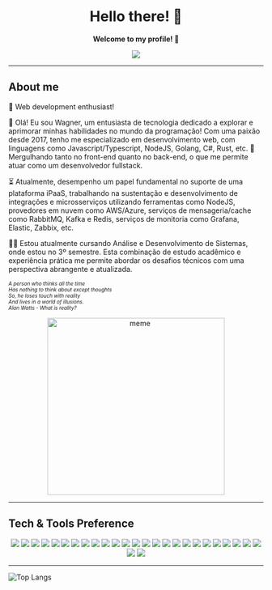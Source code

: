 <h1 align="center">Hello there! 👋</h1>
<p align="center"><b>Welcome to my profile! 🚀</b></p>


<p align="center">
  <a href="https://www.linkedin.com/in/wagner-rodrigues-dev">
    <img src="https://img.shields.io/badge/LinkedIn-blue?style=flat&logo=linkedin&labelColor=blue">
  </a>
</p>

---

<h2>About me</h2>

🚀 Web development enthusiast!

👋 Olá! Eu sou Wagner, um entusiasta de tecnologia dedicado a explorar e aprimorar minhas habilidades no mundo da programação! Com uma paixão desde 2017, tenho me especializado em desenvolvimento web, com linguagens como Javascript/Typescript, NodeJS, Golang, C#, Rust, etc.
🤿 Mergulhando tanto no front-end quanto no back-end, o que me permite atuar como um desenvolvedor fullstack.

⏳ Atualmente, desempenho um papel fundamental no suporte de uma plataforma iPaaS, trabalhando na sustentação e desenvolvimento de integrações e microsserviços utilizando ferramentas como NodeJS, provedores em nuvem como AWS/Azure, serviços de mensageria/cache como RabbitMQ, Kafka e Redis, serviços de monitoria como Grafana, Elastic, Zabbix, etc.

🧑‍🎓 Estou atualmente cursando Análise e Desenvolvimento de Sistemas, onde estou no 3º semestre. Esta combinação de estudo acadêmico e experiência prática me permite abordar os desafios técnicos com uma perspectiva abrangente e atualizada.

<p align="right" style="font-size: 10px; text-align: justify;">
  <i style="font-size: 10px; text-align: justify;">
    A person who thinks all the time<br>
    Has nothing to think about except thoughts<br>
    So, he loses touch with reality<br>
    And lives in a world of illusions.<br>
    Alan Watts - What is reality?
  </i>
</p>

<p align="center">
  <img src="https://pbs.twimg.com/media/EZVGdFmXkAEyIg5.jpg" alt="meme" width="350px" height="auto" />
</p>

---

<h2>Tech & Tools Preference</h2>

<p align="center">
  <img src = "https://img.shields.io/badge/HTML5-E34F26?style=for-the-badge&logo=html5&logoColor=white">
  
  <img src = "https://img.shields.io/badge/Go-00ADD8?style=for-the-badge&logo=go&logoColor=white">
  <img src="https://img.shields.io/badge/Angular-DD0031?style=for-the-badge&logo=angular&logoColor=white">
  <img src="https://img.shields.io/badge/nestjs-%23E0234E.svg?style=for-the-badge&logo=nestjs&logoColor=white">
  <img src="https://img.shields.io/badge/laravel-%23FF2D20.svg?style=for-the-badge&logo=laravel&logoColor=white">
  <img src="https://img.shields.io/badge/.NET-5C2D91?style=for-the-badge&logo=.net&logoColor=white">
  
  <img src = "https://img.shields.io/badge/CSS3-1572B6?style=for-the-badge&logo=css3&logoColor=white">
  <img src = "https://img.shields.io/badge/JavaScript-F7DF1E?style=for-the-badge&logo=javascript&logoColor=black">
  <img src = "https://img.shields.io/badge/Node.js-43853D?style=for-the-badge&logo=node.js&logoColor=white">
  <img src = "https://img.shields.io/badge/npm-CB3837?style=for-the-badge&logo=npm&logoColor=white">
  <img src = "https://img.shields.io/badge/Yarn-2C8EBB?style=for-the-badge&logo=yarn&logoColor=white">
  <img src = "https://img.shields.io/badge/Express.js-000000?style=for-the-badge&logo=express&logoColor=white">
  <img src = "https://img.shields.io/badge/TypeScript-007ACC?style=for-the-badge&logo=typescript&logoColor=white">
  <img src = "https://img.shields.io/badge/C%23-239120?style=for-the-badge&logo=c-sharp&logoColor=white">
  <img src = "https://img.shields.io/badge/PHP-777BB4?style=for-the-badge&logo=php&logoColor=white">
  <img src = "https://img.shields.io/badge/React-20232A?style=for-the-badge&logo=react&logoColor=61DAFB">
  <img src = "https://img.shields.io/badge/React_Native-20232A?style=for-the-badge&logo=react&logoColor=61DAFB">
  <img src = "https://img.shields.io/badge/Bootstrap-563D7C?style=for-the-badge&logo=bootstrap&logoColor=white">
  <img src = "https://img.shields.io/badge/styled--components-DB7093?style=for-the-badge&logo=styled-components&logoColor=white">
  <img src = "https://img.shields.io/badge/React_Router-CA4245?style=for-the-badge&logo=react-router&logoColor=white">
  <img src = "https://img.shields.io/badge/MySQL-00000F?style=for-the-badge&logo=mysql&logoColor=white">
  <img src = "https://img.shields.io/badge/MongoDB-4EA94B?style=for-the-badge&logo=mongodb&logoColor=white">
  <img src = "https://img.shields.io/badge/SQLite-07405E?style=for-the-badge&logo=sqlite&logoColor=white">
  <img src = "https://img.shields.io/badge/Heroku-430098?style=for-the-badge&logo=heroku&logoColor=white">
  <img src = "https://img.shields.io/badge/Visual_Studio_2019-5C2D91?style=for-the-badge&logo=visual%20studio&logoColor=white">
  <img src = "https://img.shields.io/badge/next.js-000000?style=for-the-badge&logo=next.js&logoColor=white">
  <img src = "https://img.shields.io/badge/Git-F05032?style=for-the-badge&logo=git&logoColor=white">
 </p>
 
---

![Top Langs](https://github-readme-stats-git-masterrstaa-rickstaa.vercel.app/api/top-langs/?username=jsGolden&layout=compact&bg_color=000&border_color=30A3DC&title_color=E94D5F&text_color=FFF)
  
</p>

